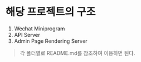 # 해당 프로젝트의 구조
1. Wechat Miniprogram
2. API Server
3. Admin Page Rendering Server

> 각 폴더별로 README.md를 참조하여 이용하면 된다.
